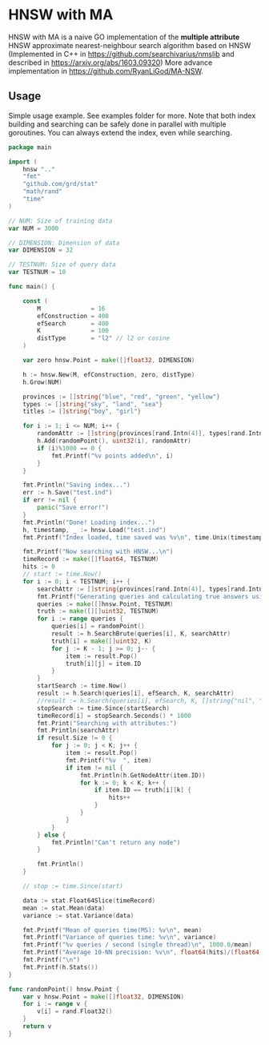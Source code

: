 # HNSW with MA

HNSW with MA is a naive GO implementation of the **multiple attribute** HNSW approximate nearest-neighbour search algorithm based on HNSW (Implemented in C++ in https://github.com/searchivarius/nmslib and described in https://arxiv.org/abs/1603.09320)
More advance implementation in https://github.com/RyanLiGod/MA-NSW.

## Usage

Simple usage example. See examples folder for more.
Note that both index building and searching can be safely done in parallel with multiple goroutines.
You can always extend the index, even while searching.

```go
package main

import (
	hnsw ".."
	"fmt"
	"github.com/grd/stat"
	"math/rand"
	"time"
)

// NUM: Size of training data
var NUM = 3000

// DIMENSION: Dimension of data
var DIMENSION = 32

// TESTNUM: Size of query data
var TESTNUM = 10

func main() {

	const (
		M              = 16
		efConstruction = 400
		efSearch       = 400
		K              = 100
		distType       = "l2" // l2 or cosine
	)

	var zero hnsw.Point = make([]float32, DIMENSION)

	h := hnsw.New(M, efConstruction, zero, distType)
	h.Grow(NUM)

	provinces := []string{"blue", "red", "green", "yellow"}
	types := []string{"sky", "land", "sea"}
	titles := []string{"boy", "girl"}

	for i := 1; i <= NUM; i++ {
		randomAttr := []string{provinces[rand.Intn(4)], types[rand.Intn(3)], titles[rand.Intn(2)]}
		h.Add(randomPoint(), uint32(i), randomAttr)
		if (i)%1000 == 0 {
			fmt.Printf("%v points added\n", i)
		}
	}

	fmt.Println("Saving index...")
	err := h.Save("test.ind")
	if err != nil {
		panic("Save error!")
	}
	fmt.Println("Done! Loading index...")
	h, timestamp, _ := hnsw.Load("test.ind")
	fmt.Printf("Index loaded, time saved was %v\n", time.Unix(timestamp, 0))

	fmt.Printf("Now searching with HNSW...\n")
	timeRecord := make([]float64, TESTNUM)
	hits := 0
	// start := time.Now()
	for i := 0; i < TESTNUM; i++ {
		searchAttr := []string{provinces[rand.Intn(4)], types[rand.Intn(3)], titles[rand.Intn(2)]}
		fmt.Printf("Generating queries and calculating true answers using bruteforce search...\n")
		queries := make([]hnsw.Point, TESTNUM)
		truth := make([][]uint32, TESTNUM)
		for i := range queries {
			queries[i] = randomPoint()
			result := h.SearchBrute(queries[i], K, searchAttr)
			truth[i] = make([]uint32, K)
			for j := K - 1; j >= 0; j-- {
				item := result.Pop()
				truth[i][j] = item.ID
			}
		}
		startSearch := time.Now()
		result := h.Search(queries[i], efSearch, K, searchAttr)
		//result := h.Search(queries[i], efSearch, K, []string{"nil", "nil", "nil"})
		stopSearch := time.Since(startSearch)
		timeRecord[i] = stopSearch.Seconds() * 1000
		fmt.Print("Searching with attributes:")
		fmt.Println(searchAttr)
		if result.Size != 0 {
			for j := 0; j < K; j++ {
				item := result.Pop()
				fmt.Printf("%v  ", item)
				if item != nil {
					fmt.Println(h.GetNodeAttr(item.ID))
					for k := 0; k < K; k++ {
						if item.ID == truth[i][k] {
							hits++
						}
					}
				}
			}
		} else {
			fmt.Println("Can't return any node")
		}

		fmt.Println()
	}

	// stop := time.Since(start)

	data := stat.Float64Slice(timeRecord)
	mean := stat.Mean(data)
	variance := stat.Variance(data)

	fmt.Printf("Mean of queries time(MS): %v\n", mean)
	fmt.Printf("Variance of queries time: %v\n", variance)
	fmt.Printf("%v queries / second (single thread)\n", 1000.0/mean)
	fmt.Printf("Average 10-NN precision: %v\n", float64(hits)/(float64(TESTNUM)*float64(K)))
	fmt.Printf("\n")
	fmt.Printf(h.Stats())
}

func randomPoint() hnsw.Point {
	var v hnsw.Point = make([]float32, DIMENSION)
	for i := range v {
		v[i] = rand.Float32()
	}
	return v
}

```
